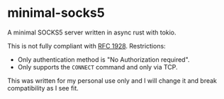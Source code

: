 # minimal-socks5

A minimal SOCKS5 server written in async rust with tokio.

This is not fully compliant with [RFC 1928](https://datatracker.ietf.org/doc/html/rfc1928).
Restrictions:
* Only authentication method is "No Authorization required".
* Only supports the `CONNECT` command and only via TCP.

This was written for my personal use only and I will change it and break compatibility as I see fit.
